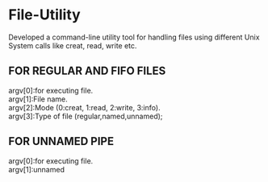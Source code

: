 # File-Utility

Developed a command-line utility tool for handling files using different Unix System calls like creat, read, write etc.

## FOR REGULAR AND FIFO FILES                                    
argv[0]:for executing file.   
argv[1]:File name.  
argv[2]:Mode (0:creat, 1:read, 2:write, 3:info).  
argv[3]:Type of file (regular,named,unnamed); 


## FOR UNNAMED PIPE
argv[0]:for executing file.   
argv[1]:unnamed 
